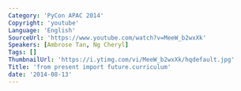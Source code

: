 ```yaml
---
Category: 'PyCon APAC 2014'
Copyright: 'youtube'
Language: 'English'
SourceUrl: 'https://www.youtube.com/watch?v=MeeW_b2wxXk'
Speakers: [Ambrose Tan, Ng Cheryl]
Tags: []
ThumbnailUrl: 'https://i.ytimg.com/vi/MeeW_b2wxXk/hqdefault.jpg'
Title: 'from present import future.curriculum'
date: '2014-08-13'
---
```

